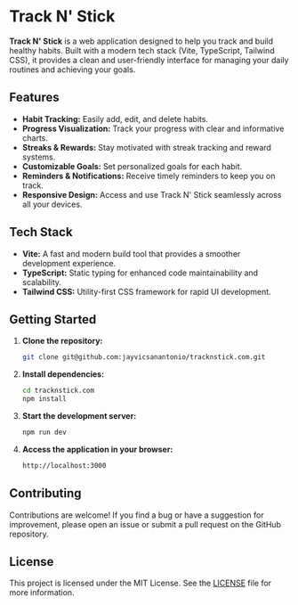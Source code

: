 # Track N' Stick

**Track N' Stick** is a web application designed to help you track and build healthy habits. Built with a modern tech stack (Vite, TypeScript, Tailwind CSS), it provides a clean and user-friendly interface for managing your daily routines and achieving your goals.

## Features

- **Habit Tracking:** Easily add, edit, and delete habits.
- **Progress Visualization:** Track your progress with clear and informative charts.
- **Streaks & Rewards:** Stay motivated with streak tracking and reward systems.
- **Customizable Goals:** Set personalized goals for each habit.
- **Reminders & Notifications:** Receive timely reminders to keep you on track.
- **Responsive Design:** Access and use Track N' Stick seamlessly across all your devices.

## Tech Stack

- **Vite:** A fast and modern build tool that provides a smoother development experience.
- **TypeScript:** Static typing for enhanced code maintainability and scalability.
- **Tailwind CSS:** Utility-first CSS framework for rapid UI development.

## Getting Started

1. **Clone the repository:**
   ```bash
   git clone git@github.com:jayvicsanantonio/tracknstick.com.git
   ```
2. **Install dependencies:**
   ```bash
   cd tracknstick.com
   npm install
   ```
3. **Start the development server:**
   ```bash
   npm run dev
   ```
4. **Access the application in your browser:**
   ```bash
   http://localhost:3000
   ```

## Contributing

Contributions are welcome! If you find a bug or have a suggestion for improvement, please open an issue or submit a pull request on the GitHub repository.

## License

This project is licensed under the MIT License. See the [LICENSE](LICENSE) file for more information.
